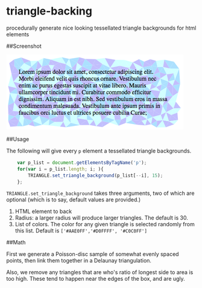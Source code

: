 # triangle-backing

procedurally generate nice looking tessellated triangle backgrounds for html
elements

##Screenshot

![Screenshot](screenshot.png?raw=true)

##Usage

The following will give every `p` element a tessellated triangle backgrounds.

```javascript
	var p_list = document.getElementsByTagName('p');
	for(var i = p_list.length; i; ){
		TRIANGLE.set_triangle_background(p_list[--i], 15);	
	};
```

`TRIANGLE.set_triangle_background` takes three arguments, two of which are
optional (which is to say, default values are provided.)

1. HTML element to back
2. Radius: a larger radius will produce larger triangles.  The default is 30.
3. List of colors.  The color for any given triangle is selected randomly from
this list.  Default is `['#AAE0FF','#D0FFFF', '#C0C0FF']`

##Math

First we generate a Poisson-disc sample of somewhat evenly spaced points, then
link them together in a Delaunay triangulation.

Also, we remove any triangles that are who's ratio of longest side to area is
too high.  These tend to happen near the edges of the box, and are ugly.
